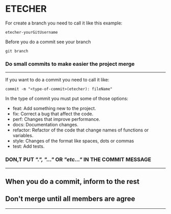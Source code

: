 # ETECHER

For create a branch you need to call it like this example:

    etecher-yourGitUsername

Before you do a commit see your branch

    git branch

### Do small commits to make easier the project merge

---

If you want to do a commit you need to call it like:
    
    commit -m "<type-of-commit>(etecher): fileName"

In the type of commit you must put some of those options: 

- feat: Add something new to the project.
- fix: Correct a bug that affect the code.
- perf: Changes that improve performance.
- docs: Documentation changes.
- refactor: Refactor of the code that change names of functions or variables.
- style: Changes of the format like spaces, dots or commas
- test: Add tests.

### DON,T PUT _".", "..."_ OR _"etc..."_ IN THE COMMIT MESSAGE

---

## When you do a commit, inform to the rest
## Don't merge until all members are agree

---